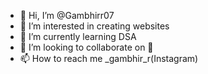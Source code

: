 - 👋 Hi, I’m @Gambhirr07
- 👀 I’m interested in creating websites
- 🌱 I’m currently learning DSA
- 💞️ I’m looking to collaborate on 🤔
- 📫 How to reach me _gambhir_r(Instagram)

<!---
Gambhirr07/Gambhirr07 is a ✨ special ✨ repository because its `README.md` (this file) appears on your GitHub profile.
You can click the Preview link to take a look at your changes.
--->
